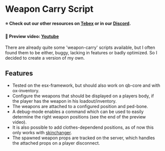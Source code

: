 # Weapon Carry Script

#### ⭐ Check out our other resources on [Tebex](https://gamzky-scripts.tebex.io/) or in our [Discord](https://discord.com/invite/sjFP3HrWc3).
#### 📼 Preview video: [Youtube](https://www.youtube.com/watch?v=guhRcpf_r-Q)

There are already quite some 'weapon-carry' scripts available, but I often found them to be either, buggy, lacking in features or badly optimized. So I decided to create a version of my own.

## Features
-   Tested on the esx-framework, but should also work on qb-core and with ox-inventory.
-   Configure the weapons that should be displayed on a players body, if the player has the weapon in his loadout/inventory.
-   The weapons are attached to a configured position and ped-bone.
-   A debug-mode enables a command which can be used to easily determine the right weapon positions (see the end of the preview video).
-   It is also possible to add clothes-dependend positions, as of now this only works with [skinchanger](https://github.com/mitlight/skinchanger).
-   The spawned weapon props are tracked on the server, which handles the attached props on a player disconnect.